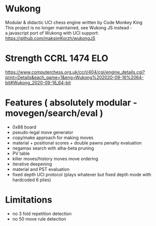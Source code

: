 # Wukong
Modular & didactic UCI chess engine written by Code Monkey King<br>
This project is no longer maintained, see Wukong JS instead -<br>
a javascript port of Wukong with UCI support: https://github.com/maksimKorzh/wukongJS

# Strength CCRL 1474 ELO
https://www.computerchess.org.uk/ccrl/404/cgi/engine_details.cgi?print=Details&each_game=1&eng=Wukong%202020-09-16%2064-bit#Wukong_2020-09-16_64-bit

# Features ( absolutely modular - movegen/search/eval )
  - 0x88 board
  - pseudo-legal move generator
  - copy/make approach for making moves
  - material + positional scores + double pawns penalty evaluation
  - negamax search with alha-beta pruning
  - PV table
  - killer moves/history moves move ordering
  - iterative deepening
  - material and PST evaluation
  - fixed depth UCI protocol (plays whatever but fixed depth mode with hardcoded 6 plies)

# Limitations
  - no 3 fold repetition detection
  - no 50 move rule detection
